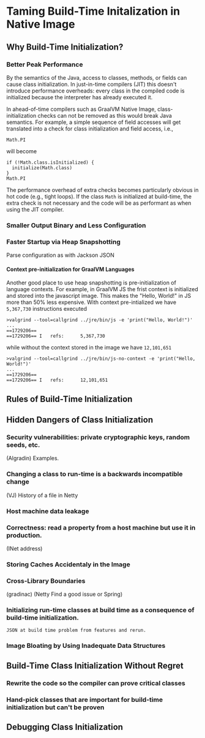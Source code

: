 # Taming Build-Time Initalization in Native Image

## Why Build-Time Initialization?
### Better Peak Performance

By the semantics of the Java, access to classes, methods, or fields can cause class initialization. In just-in-time compilers (JIT) this doesn't introduce performance overheads: every class in the compiled code is initialized because the interpreter has already executed it. 

In ahead-of-time compilers such as GraalVM Native Image, class-initialization checks can not be removed as this would break Java semantics. For example, a simple sequence of field accesses will get translated into a check for class initialization and field access, i.e., 
```
Math.PI
```
will become
```
if (!Math.class.isInitialized) {
  initialize(Math.class)
}
Math.PI
```

The performance overhead of extra checks becomes particularly obvious in hot code (e.g., tight loops). If the class `Math` is initialized at build-time, the extra check is not necessary and the code will be as performant as when using the JIT compiler.

### Smaller Output Binary and Less Configuration


### Faster Startup via Heap Snapshotting

Parse configuration as with Jackson JSON 

#### Context pre-initialization for GraalVM Languages

Another good place to use heap snapshotting is pre-initialization of language contexts. For example, in GraalVM JS the frist context is initialized and stored into the javascript image. This makes the "Hello, World!" in JS more than 50% less expensive. With context pre-intialized we have `5,367,730` instructions executed
```
>valgrind --tool=callgrind ../jre/bin/js -e 'print("Hello, World!")'
...
==1729206==
==1729206== I   refs:      5,367,730
```

while without the context stored in the image we have `12,101,651`

```
>valgrind --tool=callgrind ../jre/bin/js-no-context -e 'print("Hello, World!")'
...
==1729206==
==1729206== I   refs:      12,101,651
```

## Rules of Build-Time Initialization

## Hidden Dangers of Class Initialization
### Security vulnerabilities: private cryptographic keys, random seeds, etc.
   (Algradin) Examples. 

### Changing a class to run-time is a backwards incompatible change
   (VJ) History of a file in Netty

### Host machine data leakage

### Correctness: read a property from a host machine but use it in production.
   (INet address)

### Storing Caches Accidentaly in the Image
   
### Cross-Library Boundaries
   (gradinac) (Netty Find a good issue or Spring)
   
### Initializing run-time classes at build time as a consequence of build-time initialization.
    JSON at build time problem from features and rerun.

### Image Bloating by Using Inadequate Data Structures

## Build-Time Class Initialization Without Regret

### Rewrite the code so the compiler can prove critical classes

### Hand-pick classes that are important for build-time initialization but can't be proven

## Debugging Class Initialization
